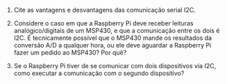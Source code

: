 1. Cite as vantagens e desvantagens das comunicação serial I2C.

2. Considere o caso em que a Raspberry Pi deve receber leituras analógico/digitais de um MSP430, e que a comunicação entre os dois é I2C. É tecnicamente possível que o MSP430 mande os resultados da conversão A/D a qualquer hora, ou ele deve aguardar a Raspberry Pi fazer um pedido ao MSP430? Por quê?

3. Se o Raspberry Pi tiver de se comunicar com dois dispositivos via I2C, como executar a comunicação com o segundo dispositivo?












